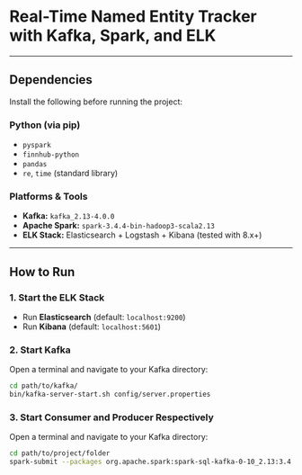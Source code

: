 # Real-Time Named Entity Tracker with Kafka, Spark, and ELK
---

## Dependencies

Install the following before running the project:

### Python (via pip)
- `pyspark`
- `finnhub-python`
- `pandas`
- `re`, `time` (standard library)

### Platforms & Tools
- **Kafka:** `kafka_2.13-4.0.0`
- **Apache Spark:** `spark-3.4.4-bin-hadoop3-scala2.13`
- **ELK Stack:** Elasticsearch + Logstash + Kibana (tested with 8.x+)

---

## How to Run

### 1. Start the ELK Stack
- Run **Elasticsearch** (default: `localhost:9200`)
- Run **Kibana** (default: `localhost:5601`)

### 2. Start Kafka
Open a terminal and navigate to your Kafka directory:
```bash
cd path/to/kafka/
bin/kafka-server-start.sh config/server.properties
```
### 3. Start Consumer and Producer Respectively
Open a terminal and navigate to your Kafka directory:
```bash
cd path/to/project/folder
spark-submit --packages org.apache.spark:spark-sql-kafka-0-10_2.13:3.4.4 headline_[consumer/producer].py
```

